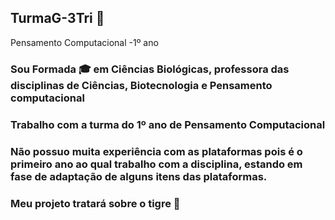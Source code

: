 ## TurmaG-3Tri :rose:
Pensamento Computacional -1º ano 
### Sou Formada :mortar_board: em Ciências Biológicas, professora das disciplinas de Ciências, Biotecnologia e Pensamento computacional
### Trabalho com a turma do 1º ano de Pensamento Computacional
### Não possuo muita experiência com as plataformas pois é o primeiro ano ao qual trabalho com a disciplina, estando em fase de adaptação de alguns itens das plataformas.
### Meu projeto tratará sobre o tigre :tiger:
